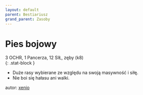 ```yaml
---
layout: default
parent: Bestiariusz
grand_parent: Zasoby
---
```


# Pies bojowy

3 OCHR, 1 Pancerza, 12 SIŁ, zęby (k8)  
{: .stat-block }

- Duże rasy wybierane ze względu na swoją masywność i siłę.  
- Nie boi się hałasu ani walki.  

autor: [xenio](https://xenioinabottle.blogspot.com)

